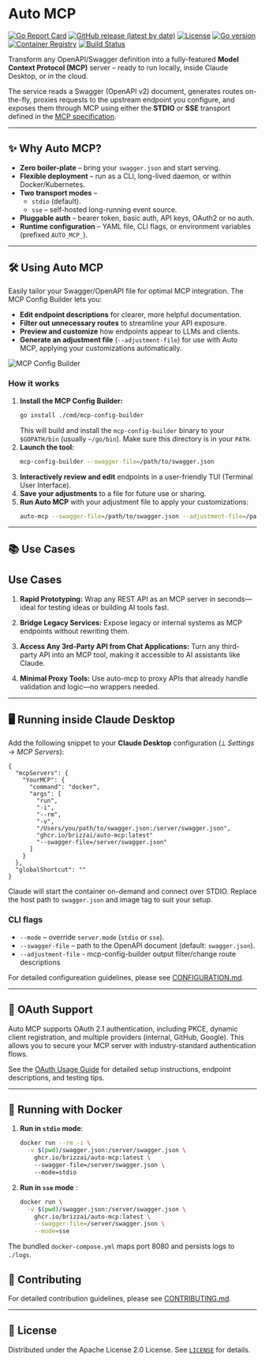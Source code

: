# Auto MCP

[![Go Report Card](https://goreportcard.com/badge/github.com/brizzai/auto-mcp)](https://goreportcard.com/report/github.com/brizzai/auto-mcp)
[![GitHub release (latest by date)](https://img.shields.io/github/v/release/brizzai/auto-mcp)](https://github.com/brizzai/auto-mcp/releases/latest)
[![License](https://img.shields.io/badge/License-Apache%202.0-blue.svg)](https://opensource.org/licenses/Apache-2.0)
[![Go version](https://img.shields.io/github/go-mod/go-version/brizzai/auto-mcp)](https://golang.org/doc/devel/release.html)
[![Container Registry](https://img.shields.io/badge/container-ghcr.io-blue)](https://github.com/brizzai/auto-mcp/pkgs/container/auto-mcp)
[![Build Status](https://img.shields.io/github/actions/workflow/status/brizzai/auto-mcp/auto-mcp-tests.yml?branch=master)](https://github.com/brizzai/auto-mcp/actions/workflows/auto-mcp-tests.yml)

Transform any OpenAPI/Swagger definition into a fully-featured **Model Context Protocol (MCP)** server – ready to run locally, inside Claude Desktop, or in the cloud.

The service reads a Swagger (OpenAPI v2) document, generates routes on-the-fly, proxies requests to the upstream endpoint you configure, and exposes them through MCP using either the **STDIO** or **SSE** transport defined in the [MCP specification](https://modelcontextprotocol.io/introduction).

---

## ✨ Why Auto MCP?

- **Zero boiler-plate** – bring your `swagger.json` and start serving.
- **Flexible deployment** – run as a CLI, long-lived daemon, or within Docker/Kubernetes.
- **Two transport modes** –
  - `stdio` (default).
  - `sse` – self-hosted long-running event source.
- **Pluggable auth** – bearer token, basic auth, API keys, OAuth2 or no auth.
- **Runtime configuration** – YAML file, CLI flags, or environment variables (prefixed `AUTO_MCP_`).

---

## 🛠️ Using Auto MCP

Easily tailor your Swagger/OpenAPI file for optimal MCP integration. The MCP Config Builder lets you:

- **Edit endpoint descriptions** for clearer, more helpful documentation.
- **Filter out unnecessary routes** to streamline your API exposure.
- **Preview and customize** how endpoints appear to LLMs and clients.
- **Generate an adjustment file** (`--adjustment-file`) for use with Auto MCP, applying your customizations automatically.

![MCP Config Builder](docs/mcp-config-builder.gif)

### How it works

1. **Install the MCP Config Builder:**
   ```bash
   go install ./cmd/mcp-config-builder
   ```
   This will build and install the `mcp-config-builder` binary to your `$GOPATH/bin` (usually `~/go/bin`). Make sure this directory is in your `PATH`.
2. **Launch the tool:**
   ```bash
   mcp-config-builder --swagger-file=/path/to/swagger.json
   ```
3. **Interactively review and edit** endpoints in a user-friendly TUI (Terminal User Interface).
4. **Save your adjustments** to a file for future use or sharing.
5. **Run Auto MCP** with your adjustment file to apply your customizations:
   ```bash
   auto-mcp --swagger-file=/path/to/swagger.json --adjustment-file=/path/to/adjustments.json
   ```

---

## 📚 Use Cases

## Use Cases

1. **Rapid Prototyping:** Wrap any REST API as an MCP server in seconds—ideal for testing ideas or building AI tools fast.

2. **Bridge Legacy Services:**  Expose legacy or internal systems as MCP endpoints without rewriting them.

3. **Access Any 3rd-Party API from Chat Applications:** Turn any third-party API into an MCP tool, making it accessible to AI assistants like Claude.

4. **Minimal Proxy Tools:** Use auto-mcp to proxy APIs that already handle validation and logic—no wrappers needed.

---

## 🖥️ Running inside Claude Desktop

Add the following snippet to your **Claude Desktop** configuration (⟂ _Settings → MCP Servers_):

```jsonc
{
  "mcpServers": {
    "YourMCP": {
      "command": "docker",
      "args": [
        "run",
        "-i",
        "--rm",
        "-v",
        "/Users/you/path/to/swagger.json:/server/swagger.json",
        "ghcr.io/brizzai/auto-mcp:latest"
        "--swagger-file=/server/swagger.json"
      ]
    }
  },
  "globalShortcut": ""
}
```

Claude will start the container on-demand and connect over STDIO. Replace the host path to `swagger.json` and image tag to suit your setup.


### CLI flags

- `--mode` – override `server.mode` (`stdio` or `sse`).
- `--swagger-file` – path to the OpenAPI document (default: `swagger.json`).
- `--adjustment-file` - mcp-config-builder output filter/change route descriptions


For detailed configureation guidelines, please see [CONFIGURATION.md](docs/CONFIGURATION.md).

---

## 🔐 OAuth Support

Auto MCP supports OAuth 2.1 authentication, including PKCE, dynamic client registration, and multiple providers (internal, GitHub, Google). This allows you to secure your MCP server with industry-standard authentication flows.

See the [OAuth Usage Guide](docs/oauth-usage.md) for detailed setup instructions, endpoint descriptions, and testing tips.

---

## 🐳 Running with Docker

1. **Run in `stdio` mode**:

   ```bash
   docker run --rm -i \
     -v $(pwd)/swagger.json:/server/swagger.json \
       ghcr.io/brizzai/auto-mcp:latest \ 
       --swagger-file=/server/swagger.json \ 
       --mode=stdio 
   ```

2. **Run in `sse` mode** :

   ```bash
   docker run \
     -v $(pwd)/swagger.json:/server/swagger.json \
       ghcr.io/brizzai/auto-mcp:latest \
       --swagger-file=/server/swagger.json \
       --mode=sse 
   ```

The bundled `docker-compose.yml` maps port 8080 and persists logs to `./logs`.


## 🤝 Contributing

For detailed contribution guidelines, please see [CONTRIBUTING.md](.github/CONTRIBUTING.md).

---

## 📄 License

Distributed under the Apache License 2.0 License. See [`LICENSE`](LICENSE) for details.
